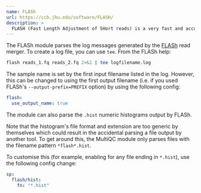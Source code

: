```yaml
---
name: FLASh
url: https://ccb.jhu.edu/software/FLASH/
description: >
  FLASH (Fast Length Adjustment of SHort reads) is a very fast and accurate software tool to merge paired-end reads from NGS data.
---
```


The FLASh module parses the log messages generated by the [FLASh](https://ccb.jhu.edu/software/FLASH/) read merger. To create a log file, you can use `tee`. From the FLASh help:

```bash
flash reads_1.fq reads_2.fq 2>&1 | tee logfilename.log
```

The sample name is set by the first input filename listed in the log. However, this can be changed to using the first output filename (i.e. if you used FLASh's `--output-prefix=PREFIX` option) by using the following config:

```yaml
flash:
  use_output_name: true
```

The module can also parse the `.hist` numeric histograms output by FLASh.

Note that the histogram's file format and extension are too generic by themselves which could result in the accidental parsing a file output by another tool. To get around this, the MultiQC module only parses files with the filename pattern `*flash*.hist`.

To customise this (for example, enabling for any file ending in `*.hist`), use the following config change:

```yaml
sp:
  flash/hist:
    fn: "*.hist"
```
